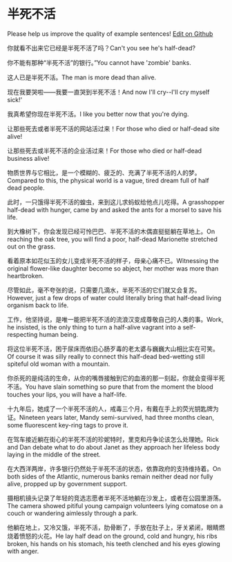 # 半死不活

Please help us improve the quality of example sentences! [Edit on Github](https://github.com/jiyushe/jiyu-example-sentence-source/blob/main/chinese/bansibuhuo.md)

<p><span class="chinese">你就看不出来它已经是半死不活了吗？</span><span class="english">Can't you see he's half-dead?</span></p>

<p><span class="chinese">你不能有那种“半死不活”的银行。”</span><span class="english">You cannot have 'zombie' banks.</span></p>

<p><span class="chinese">这人已是半死不活。</span><span class="english">The man is more dead than alive.</span></p>

<p><span class="chinese">现在我要哭啦——我要一直哭到半死不活！</span><span class="english">And now I'll cry--I'll cry myself sick!'</span></p>

<p><span class="chinese">我真希望你现在半死不活。</span><span class="english">I like you better now that you're dying.</span></p>

<p><span class="chinese">让那些死去或者半死不活的网站活过来！</span><span class="english">For those who died or half-dead site alive!</span></p>

<p><span class="chinese">让那些死去或半死不活的企业活过来！</span><span class="english">For those who died or half-dead business alive!</span></p>

<p><span class="chinese">物质世界与它相比，是一个模糊的、疲乏的、充满了半死不活的人的梦。</span><span class="english">Compared to this, the physical world is a vague, tired dream full of half dead people.</span></p>

<p><span class="chinese">此时，一只饿得半死不活的蝗虫，来到这儿求蚂蚁给他点儿吃得。</span><span class="english">A grasshopper half-dead with hunger, came by and asked the ants for a morsel to save his life.</span></p>

<p><span class="chinese">到大橡树下，你会发现已经可怜巴巴、半死不活的木偶直挺挺躺在草地上。</span><span class="english">On reaching the oak tree, you will find a poor, half-dead Marionette stretched out on the grass.</span></p>

<p><span class="chinese">看着原本如花似玉的女儿变成半死不活的样子，母亲心痛不已。</span><span class="english">Witnessing the original flower-like daughter become so abject, her mother was more than heartbroken.</span></p>

<p><span class="chinese">尽管如此，毫不夸张的说，只需要几滴水，半死不活的它们就又会复苏。</span><span class="english">However, just a few drops of water could literally bring that half-dead living organism back to life.</span></p>

<p><span class="chinese">工作，他坚持说，是唯一能把半死不活的流浪汉变成尊敬自己的人类的事。</span><span class="english">Work, he insisted, is the only thing to turn a half-alive vagrant into a self-respecting human being.</span></p>

<p><span class="chinese">将这位半死不活，困于尿床而依旧心肠歹毒的老太婆与巍巍大山相比实在可笑。</span><span class="english">Of course it was silly really to connect this half-dead bed-wetting still spiteful old woman with a mountain.</span></p>

<p><span class="chinese">你杀死的是纯洁的生命，从你的嘴唇接触到它的血液的那一刻起，你就会变得半死不活。</span><span class="english">You have slain something so pure that from the moment the blood touches your lips, you will have a half-life.</span></p>

<p><span class="chinese">十九年后，她成了一个半死不活的人，戒毒三个月，有戴在手上的荧光钥匙牌为证。</span><span class="english">Nineteen years later, Mandy semi-survived, had three months clean, some fluorescent key-ring tags to prove it.</span></p>

<p><span class="chinese">在驾车接近躺在街心的半死不活的珍妮特时，里克和丹争论该怎么处理她。</span><span class="english">Rick and Dan debate what to do about Janet as they approach her lifeless body laying in the middle of the street.</span></p>

<p><span class="chinese">在大西洋两岸，许多银行仍然处于半死不活的状态，依靠政府的支持维持着。</span><span class="english">On both sides of the Atlantic, numerous banks remain neither dead nor fully alive, propped up by government support.</span></p>

<p><span class="chinese">摄相机镜头记录了年轻的竞选志愿者半死不活地躺在沙发上，或者在公园里游荡。</span><span class="english">The camera showed pitiful young campaign volunteers lying comatose on a couch or wandering aimlessly through a park.</span></p>

<p><span class="chinese">他躺在地上，又冷又饿，半死不活，肋骨断了，手放在肚子上，牙关紧闭，眼睛燃烧着愤怒的火花。</span><span class="english">He lay half dead on the ground, cold and hungry, his ribs broken, his hands on his stomach, his teeth clenched and his eyes glowing with anger.</span></p>

